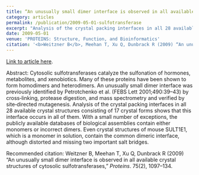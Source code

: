 ```yaml
---
title: “An unusually small dimer interface is observed in all available crystal structures of cytosolic sulfotransferases"
category: articles
permalink: /publication/2009-05-01-sulfotransferase
excerpt: "Analysis of the crystal packing interfaces in all 28 available crystal structures consisting of 17 crystal forms shows that the unusually small dimer interface previously identified by Petrotchenko et al. occurs in all of them."
date: 2009-05-01
venue: 'PROTEINS: Structure, Function, and Bioinformatics'
citation: '<b>Weitzner B</b>, Meehan T, Xu Q, Dunbrack R (2009) “An unusually small dimer interface is observed in all available crystal structures of cytosolic sulfotransferases,” <i>Proteins</i>. 75(2), 1097–134. DOI:0.1002/prot.22347'
---
```


<a href='https://onlinelibrary.wiley.com/doi/abs/10.1002/prot.22347'>Link to article here</a>.

Abstract: Cytosolic sulfotransferases catalyze the sulfonation of hormones, metabolites, and xenobiotics. Many of these proteins have been shown to form homodimers and heterodimers. An unusually small dimer interface was previously identified by Petrotchenko et al. (FEBS Lett 2001;490:39–43) by cross‐linking, protease digestion, and mass spectrometry and verified by site‐directed mutagenesis. Analysis of the crystal packing interfaces in all 28 available crystal structures consisting of 17 crystal forms shows that this interface occurs in all of them. With a small number of exceptions, the publicly available databases of biological assemblies contain either monomers or incorrect dimers. Even crystal structures of mouse SULT1E1, which is a monomer in solution, contain the common dimeric interface, although distorted and missing two important salt bridges.

Recommended citation: Weitzner B, Meehan T, Xu Q, Dunbrack R (2009) “An unusually small dimer interface is observed in all available crystal structures of cytosolic sulfotransferases,” <i>Proteins</i>. 75(2), 1097–134.
